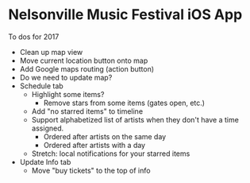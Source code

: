 # Nelsonville Music Festival iOS App

To dos for 2017
-  Clean up map view
  - Move current location button onto map
  - Add Google maps routing (action button)
  - Do we need to update map?
- Schedule tab
  - Highlight some items?
    - Remove stars from some items (gates open, etc.)
  - Add "no starred items" to timeline
  - Support alphabetized list of artists when they don't have a time assigned.
    - Ordered after artists on the same day 
    - Ordered after artists with a day
  - Stretch: local notifications for your starred items
- Update Info tab
  - Move "buy tickets" to the top of info
